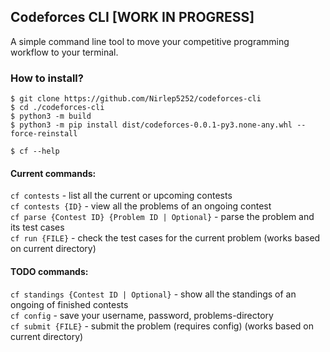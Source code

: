 ## Codeforces CLI [WORK IN PROGRESS]

A simple command line tool to move your competitive programming workflow to your terminal.

### How to install?

```
$ git clone https://github.com/Nirlep5252/codeforces-cli
$ cd ./codeforces-cli
$ python3 -m build
$ python3 -m pip install dist/codeforces-0.0.1-py3.none-any.whl --force-reinstall

$ cf --help
```

#### Current commands:

`cf contests` - list all the current or upcoming contests \
`cf contests {ID}` - view all the problems of an ongoing contest \
`cf parse {Contest ID} {Problem ID | Optional}` - parse the problem and its test cases \
`cf run {FILE}` - check the test cases for the current problem (works based on current directory)

#### TODO commands:

`cf standings {Contest ID | Optional}` - show all the standings of an ongoing of finished contests \
`cf config` - save your username, password, problems-directory \
`cf submit {FILE}` - submit the problem (requires config) (works based on current directory)
